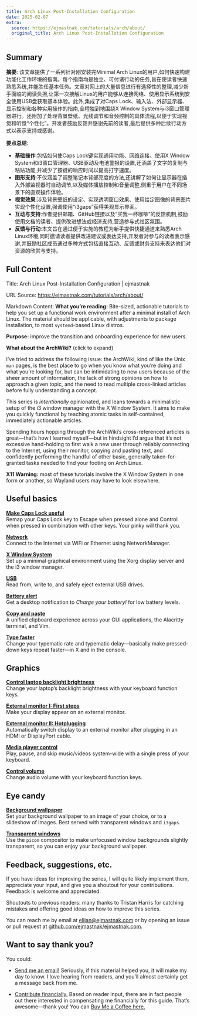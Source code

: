 ```yaml
---
title: Arch Linux Post-Installation Configuration
date: 2025-02-07
extra:
  source: https://ejmastnak.com/tutorials/arch/about/
  original_title: Arch Linux Post-Installation Configuration
---
```

## Summary
**摘要**:
该文章提供了一系列针对刚安装完Minimal Arch Linux的用户,如何快速构建功能化工作环境的指南。每个指南均是独立、可付诸行动的任务,旨在使读者快速熟悉系统,并能胜任基本任务。文章对网上的大量信息进行有选择性的整理,减少新手面临的阅读负担,让第一次接触Linux的用户能够从连接网络、使用显示系统到安全使用USB盘获取基本体验。此外,集成了对Caps Lock、输入法、外部显示器、显示控制和各种实用操作的指南,全程独到地围绕X Window System与i3窗口管理器进行。还附加了处理背景壁纸、光线调节和音频控制的具体流程,以便于实现视觉和听觉“个性化”。开发者鼓励反馈并感谢先前的读者,最后提供多种后续行动方式以表示支持或感谢。

**要点总结**:
- **基础操作**:包括如何使Caps Lock键实现通用功能、网络连接、使用X Window System和i3窗口管理器、USB驱动及电池警报的设置,还涵盖了文字的复制与粘贴功能,并减少了按键的响应时间以提高打字速度。
- **图形支持**:不仅涵盖了调整笔记本背部亮度的方法,还讲解了如何让显示器在插入外部监视器时自动调节,以及媒体播放控制和音量调整,侧重于用户在不同场景下的直观操作体验。
- **视觉效果**:涉及背景壁纸的设定、实现透明窗口效果、使用给定图像的背景图片实现个性化设置,强调使用“i3gaps”获得美观显示界面。
- **互动与支持**:作者提供邮箱、GitHub链接以及“买我一杯咖啡”的反馈机制,鼓励使用文档的读者、提供改进想法或经济支持,营造参与式社区氛围。
- **反馈与行动**:本文旨在通过便于实施的教程为新手提供快捷通道来熟悉Arch Linux环境,同时邀请读者提供改进建议或表达支持,开发者对参与的读者表示感谢,并鼓励社区成员通过多种方式包括直接互动、反馈或财务支持来表达他们对资源的欣赏与支持。
## Full Content
Title: Arch Linux Post-Installation Configuration | ejmastnak

URL Source: https://ejmastnak.com/tutorials/arch/about/

Markdown Content:
**What you’re reading:** Bite-sized, actionable tutorials to help you set up a functional work environment after a minimal install of Arch Linux. The material should be applicable, with adjustments to package installation, to most `systemd`\-based Linux distros.

**Purpose:** improve the transition and onboarding experience for new users.

**What about the ArchWiki?** (click to expand)

I’ve tried to address the following issue: the ArchWiki, kind of like the Unix `man` pages, is the best place to go when you know what you’re doing and what you’re looking for, but can be intimidating to new users because of the sheer amount of information, the lack of strong opinions on how to approach a given topic, and the need to read multiple cross-linked articles before fully understanding a concept.

This series is _intentionally_ opinionated, and leans towards a minimalistic setup of the i3 window manager with the X Window System. It aims to make you quickly functional by teaching atomic tasks in self-contained, immediately actionable articles.

Spending hours hopping through the ArchWiki’s cross-referenced articles is great—that’s how I learned myself—but in hindsight I’d argue that it’s not excessive hand-holding to first walk a new user through reliably connecting to the Internet, using their monitor, copying and pasting text, and confidently performing the handful of other basic, generally taken-for-granted tasks needed to find your footing on Arch Linux.

**X11 Warning:** most of these tutorials involve the X Window System in one form or another, so Wayland users may have to look elsewhere.

Useful basics
-------------

[**Make Caps Lock useful**](https://ejmastnak.com/tutorials/arch/caps2esc/)  
Remap your Caps Lock key to Escape when pressed alone and Control when pressed in combination with other keys. Your pinky will thank you.

[**Network**](https://ejmastnak.com/tutorials/arch/network-manager/)  
Connect to the Internet via WiFi or Ethernet using NetworkManager.

[**X Window System**](https://ejmastnak.com/tutorials/arch/startx/)  
Set up a minimal graphical environment using the Xorg display server and the i3 window manager.

[**USB**](https://ejmastnak.com/tutorials/arch/usb/)  
Read from, write to, and safely eject external USB drives.

[**Battery alert**](https://ejmastnak.com/tutorials/arch/battery-alert/)  
Get a desktop notification to _Charge your battery!_ for low battery levels.

[**Copy and paste**](https://ejmastnak.com/tutorials/arch/copy-paste/)  
A unified clipboard experience across your GUI applications, the Alacritty terminal, and Vim.

[**Type faster**](https://ejmastnak.com/tutorials/arch/typematic-rate/)  
Change your typematic rate and typematic delay—basically make pressed-down keys repeat faster—in X and in the console.

Graphics
--------

[**Control laptop backlight brightness**](https://ejmastnak.com/tutorials/arch/backlight/)  
Change your laptop’s backlight brightness with your keyboard function keys.

[**External monitor I: First steps**](https://ejmastnak.com/tutorials/arch/displays/)  
Make your display appear on an external monitor.

[**External monitor II: Hotplugging**](https://ejmastnak.com/tutorials/arch/monitor-hotplug/)  
Automatically switch display to an external monitor after plugging in an HDMI or DisplayPort cable.

[**Media player control**](https://ejmastnak.com/tutorials/arch/playerctl/)  
Play, pause, and skip music/videos system-wide with a single press of your keyboard.

[**Control volume**](https://ejmastnak.com/tutorials/arch/volume/)  
Change audio volume with your keyboard function keys.

Eye candy
---------

[**Background wallpaper**](https://ejmastnak.com/tutorials/arch/wallpaper/)  
Set your background wallpaper to an image of your choice, or to a slideshow of images. Best served with transparent windows and `i3gaps`.

[**Transparent windows**](https://ejmastnak.com/tutorials/arch/picom/)  
Use the `picom` compositor to make unfocused window backgrounds slightly transparent, so you can enjoy your background wallpaper.

Feedback, suggestions, etc.
---------------------------

If you have ideas for improving the series, I will quite likely implement them, appreciate your input, and give you a shoutout for your contributions. Feedback is welcome and appreciated.

Shoutouts to previous readers: many thanks to Tristan Harris for catching mistakes and offering good ideas on how to improve this series.

You can reach me by email at [elijan@ejmastnak.com](mailto:elijan@ejmastnak.com) or by opening an issue or pull request at [github.com/ejmastnak/ejmastnak.com](https://github.com/ejmastnak/ejmastnak.com).

Want to say thank you?
----------------------

You could:

*   [Send me an email!](https://ejmastnak.com/contact/) Seriously, if this material helped you, it will make my day to know. I love hearing from readers, and you’ll almost certainly get a message back from me.
    
*   [Contribute financially.](https://www.buymeacoffee.com/ejmastnak) Based on reader input, there are in fact people out there interested in compensating me financially for this guide. That’s awesome—thank you! You can [Buy Me a Coffee here.](https://www.buymeacoffee.com/ejmastnak)

